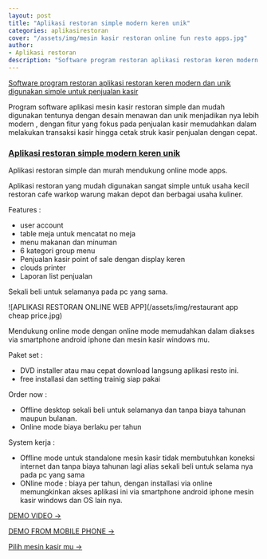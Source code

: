 ```yaml
---
layout: post
title: "Aplikasi restoran simple modern keren unik"
categories: aplikasirestoran
cover: "/assets/img/mesin kasir restoran online fun resto apps.jpg"
author:
- Aplikasi restoran
description: "Software program restoran aplikasi restoran keren modern dan unik digunakan simple untuk penjualan kasir"
---
```

[Software program restoran aplikasi restoran keren modern dan unik digunakan simple untuk penjualan kasir](/aplikasirestoran/2020/06/03/funrestoapp.html) 

Program software aplikasi mesin kasir restoran simple dan mudah digunakan tentunya dengan desain menawan dan unik menjadikan nya lebih modern , dengan fitur yang fokus pada penjualan kasir memudahkan dalam melakukan transaksi kasir hingga cetak struk kasir penjualan dengan cepat.


### **[Aplikasi restoran simple modern keren unik](/aplikasirestoran/2020/06/03/funrestoapp.html)**


Aplikasi restoran simple dan murah mendukung online mode apps.

Aplikasi restoran yang mudah digunakan sangat simple untuk usaha kecil restoran cafe warkop warung makan depot dan berbagai usaha kuliner.

Features :
+ user account
+ table meja untuk mencatat no meja
+ menu makanan dan minuman
+ 6 kategori group menu
+ Penjualan kasir point of sale dengan display keren
+ clouds printer
+ Laporan list penjualan

Sekali beli untuk selamanya pada pc yang sama.

![APLIKASI RESTORAN ONLINE WEB APP](/assets/img/restaurant app cheap price.jpg)

Mendukung online mode dengan online mode memudahkan dalam diakses via smartphone android iphone dan mesin kasir windows mu.

Paket set :
+ DVD installer atau mau cepat download langsung aplikasi resto ini.
+ free installasi dan setting trainig siap pakai

Order now :
+ Offline desktop sekali beli untuk selamanya dan tanpa biaya tahunan maupun bulanan.
+ Online mode biaya berlaku per tahun

System kerja :
+ Offline mode untuk standalone mesin kasir tidak membutuhkan koneksi internet dan tanpa biaya tahunan lagi alias sekali beli untuk selama nya pada pc yang sama
+ ONline mode : biaya per tahun, dengan installasi via online memungkinkan akses aplikasi ini via smartphone android iphone mesin kasir windows dan OS lain nya.


[DEMO VIDEO →](https://www.youtube.com/watch?v=hiVT-MZmUwk&t=79s)

[DEMO FROM MOBILE PHONE →](https://www.youtube.com/watch?v=rPhovshZa9I)

[Pilih mesin kasir mu →](/hardware)
